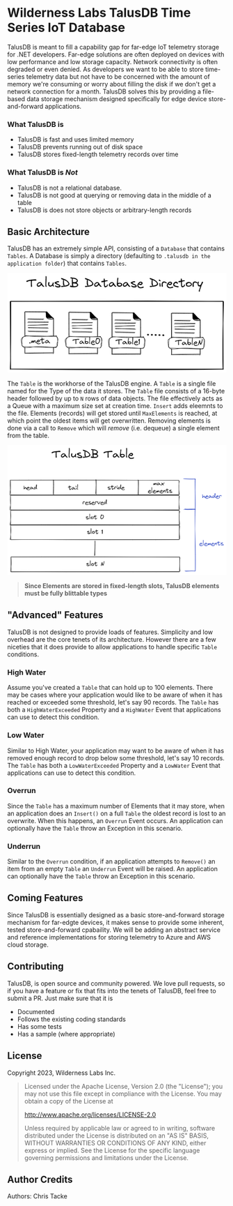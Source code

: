 # Wilderness Labs TalusDB Time Series IoT Database

TalusDB is meant to fill a capability gap for far-edge IoT telemetry storage for .NET developers.  Far-edge solutions are often deployed on devices with low performance and low storage capacity.  Network connectivity is often degraded or even denied.  As developers we want to be able to store time-series telemetry data but not have to be concerned with the amount of memory we're consuming or worry about filling the disk if we don't get a network connection for a month.  TalusDB solves this by providing a file-based data storage mechanism designed specifically for edge device store-and-forward applications.

### What TalusDB is 

- TalusDB is fast and uses limited memory
- TalusDB prevents running out of disk space
- TalusDB stores fixed-length telemetry records over time

### What TalusDB is *Not* 

- TalusDB is not a relational database.
- TalusDB is not good at querying or removing data in the middle of a table
- TalusDB is does not store objects or arbitrary-length records

## Basic Architecture

TalusDB has an extremely simple API, consisting of a `Database` that contains `Tables`.  A Database is simply a directory (defaulting to `.talusdb in the application folder`) that contains `Tables`.

![](doc/database.png)

The `Table` is the workhorse of the TalusDB engine.  A `Table` is a single file named for the Type of the data it stores. The `Table` file consists of a 16-byte header followed by up to `N` rows of data objects.  The file effectively acts as a Queue with a maximum size set at creation time.  `Insert` adds eleemnts to the file. Elements (records) will get stored until `MaxElements` is reached, at which point the oldest items will get overwritten.  Removing elements is done via a call to `Remove` which will *remove* (i.e. dequeue) a single element from the table.

![](doc/table.png)

> **Since Elements are stored in fixed-length slots, TalusDB elements must be fully blittable types**

## "Advanced" Features

TalusDB is not designed to provide loads of features.  Simplicity and low overhead are the core tenets of its architecture.  However there are a few niceties that it does provide to allow applications to handle specific `Table` conditions.

### High Water

Assume you've created a `Table` that can hold up to 100 elements.  There may be cases where your application would like to be aware of when it has reached or exceeded some threshold, let's say 90 records.  The `Table` has both a `HighWaterExceeded` Property and a `HighWater` Event that applications can use to detect this condition.

### Low Water

Similar to High Water, your application may want to be aware of when it has removed enough record to drop below some threshold, let's say 10 records.  The `Table` has both a `LowWaterExceeded` Property and a `LowWater` Event that applications can use to detect this condition.

### Overrun

Since the `Table` has a maximum number of Elements that it may store, when an application does an `Insert()` on a full `Table` the oldest record is lost to an overwrite.  When this happens, an `Overrun` Event occurs.  An application can optionally have the `Table` throw an Exception in this scenario.

### Underrun

Similar to the `Overrun` condition, if an application attempts to `Remove()` an item from an empty `Table` an `Underrun` Event will be raised. An application can optionally have the `Table` throw an Exception in this scenario.

## Coming Features

Since TalusDB is essentially designed as a basic store-and-forward storage mechanism for far-edgte devices, it makes sense to provide some inherent, tested store-and-forward cpabaility.  We will be adding an abstract service and reference implementations for storing telemetry to Azure and AWS cloud storage.

## Contributing

TalusDB, is open source and community powered. We love pull requests, so if you have a feature or fix that fits into the tenets of TalusDB, feel free to submit a PR.  Just make sure that it is

- Documented
- Follows the existing coding standards
- Has some tests
- Has a sample (where appropriate)

## License
Copyright 2023, Wilderness Labs Inc.

> Licensed under the Apache License, Version 2.0 (the "License");
you may not use this file except in compliance with the License.
You may obtain a copy of the License at
>
>  http://www.apache.org/licenses/LICENSE-2.0
>
> Unless required by applicable law or agreed to in writing, software
distributed under the License is distributed on an "AS IS" BASIS,
WITHOUT WARRANTIES OR CONDITIONS OF ANY KIND, either express or implied.
See the License for the specific language governing permissions and
limitations under the License.

## Author Credits
Authors: Chris Tacke